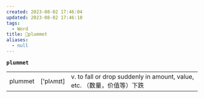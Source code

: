 ```yaml
---
created: 2023-08-02 17:46:04
updated: 2023-08-02 17:46:10
tags:
  - Word
title: 📖plummet
aliases:
  - null
---
```


<pre><strong>plummet</strong></pre>
|   |   |   |
|---|---|---|
|plummet|['plʌmɪt]|v. to fall or drop suddenly in amount, value, etc. （数量，价值等）下跌|